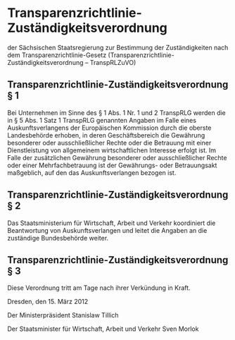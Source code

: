 # Transparenzrichtlinie-Zuständigkeitsverordnung

der Sächsischen Staatsregierung zur Bestimmung der Zuständigkeiten nach dem Transparenzrichtlinie-Gesetz (Transparenzrichtlinie-Zuständigkeitsverordnung – TranspRLZuVO)

## Transparenzrichtlinie-Zuständigkeitsverordnung § 1 

Bei Unternehmen im Sinne des § 1 Abs. 1 Nr. 1 und 2 TranspRLG werden die in § 5 Abs. 1 Satz 1 TranspRLG genannten Angaben im Falle eines Auskunftsverlangens der Europäischen Kommission durch die oberste Landesbehörde erhoben, in deren Geschäftsbereich die Gewährung besonderer oder ausschließlicher Rechte oder die Betrauung mit einer Dienstleistung von allgemeinem wirtschaftlichen Interesse erfolgt ist. Im Falle der zusätzlichen Gewährung besonderer oder ausschließlicher Rechte oder einer Mehrfachbetrauung ist der Gewährungs- oder Betrauungsakt maßgeblich, auf den das Auskunftsverlangen bezogen ist.


## Transparenzrichtlinie-Zuständigkeitsverordnung § 2 

Das Staatsministerium für Wirtschaft, Arbeit und Verkehr koordiniert die Beantwortung von Auskunftsverlangen und leitet die Angaben an die zuständige Bundesbehörde weiter.


## Transparenzrichtlinie-Zuständigkeitsverordnung § 3 

Diese Verordnung tritt am Tage nach ihrer Verkündung in Kraft.

Dresden, den 15. März 2012

Der Ministerpräsident  Stanislaw Tillich

Der Staatsminister für Wirtschaft, Arbeit und Verkehr  Sven Morlok

